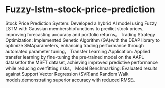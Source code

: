 # Fuzzy-lstm-stock-price-prediction
Stock Price Prediction System: Developed a hybrid AI model using Fuzzy LSTM with Gaussian membershipfunctions to predict stock prices, improving forecasting accuracy and portfolio returns。
Trading Strategy Optimization: Implemented Genetic Algorithm (GA)with the DEAP library to optimize SMAparameters, enhancing trading performance through automated parameter tuning。
Transfer Learning Application: Applied transfer learning by fine-tuning the pre-trained model on the AAPL datasetfor the MSFT dataset, achieving improved predictive performance while reducing overfitting risks。
Model Benchmarking: Evaluated results against Support Vector Regression (SVR)and Random Walk models,demonstrating superior accuracy with reduced RMSE。
